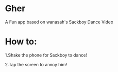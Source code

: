# Gher

A Fun app based on wanasah's Sackboy Dance Video

# How to:

1.Shake the phone for Sackboy to dance!

2.Tap the screen to annoy him! 
